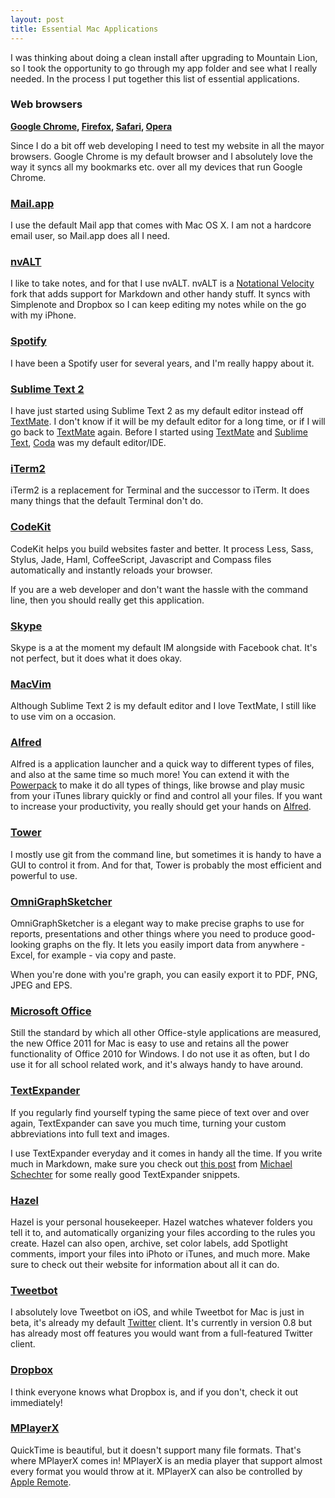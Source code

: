 ```yaml
---
layout: post
title: Essential Mac Applications
---
```


I was thinking about doing a clean install after upgrading to Mountain Lion, so I took the opportunity to go through my app folder and see what I really needed. In the process I put together this list of essential applications.

### Web browsers

**[Google Chrome](https://www.google.com/intl/no/chrome/browser/?hl=no), [Firefox](http://www.mozilla.org/en-US/firefox/new/), [Safari](http://www.apple.com/safari/), [Opera](http://www.opera.com/)**

Since I do a bit off web developing I need to test my website in all the mayor browsers. Google Chrome is my default browser and I absolutely love the way it syncs all my bookmarks etc. over all my devices that run Google Chrome. 

### [Mail.app](http://www.apple.com/support/mail/)

I use the default Mail app that comes with Mac OS X. I am not a hardcore email user, so Mail.app does all I need.

### [nvALT](http://brettterpstra.com/project/nvalt/)

I like to take notes, and for that I use nvALT. nvALT is a  [Notational Velocity](http://notational.net/) fork that adds support for Markdown and other handy stuff. It syncs with Simplenote and Dropbox so I can keep editing my notes while on the go with my iPhone.

### [Spotify](http://spotify.com)

I have been a Spotify user for several years, and I'm really happy about it.

### [Sublime Text 2](http://www.sublimetext.com/)

I have just started using Sublime Text 2 as my default editor instead off [TextMate](http://macromates.com/). I don't know if it will be my default editor for a long time, or if I will go back to [TextMate](http://macromates.com/) again. Before I started using [TextMate](http://macromates.com/) and [Sublime Text](http://www.sublimetext.com/), [Coda](http://panic.com/coda) was my default editor/IDE.

### [iTerm2](http://www.iterm2.com/)

iTerm2 is a replacement for Terminal and the successor to iTerm. It does many things that the default Terminal don't do.

### [CodeKit](http://incident57.com/codekit/)

CodeKit helps you build websites faster and better. It process Less, Sass, Stylus, Jade, Haml, CoffeeScript, Javascript and Compass files automatically and instantly reloads your browser. 

If you are a web developer and don't want the hassle with the command line, then you should really get this application.

### [Skype](http://skype.com)

Skype is a at the moment my default IM alongside with Facebook chat. It's not perfect, but it does what it does okay.

### [MacVim](https://github.com/b4winckler/macvim)

Although Sublime Text 2 is my default editor and I love TextMate, I still like to use vim on a occasion.

### [Alfred](http://www.alfredapp.com/)

Alfred is a application launcher and a quick way to different types of files, and also at the same time so much more! You can extend it with the [Powerpack](http://www.alfredapp.com/powerpack/) to make it do all types of things, like browse and play music from your iTunes library quickly or find and control all your files. If you want to increase your productivity, you really should get your hands on [Alfred](http://www.alfredapp.com/).

### [Tower](http://www.git-tower.com/)

I mostly use git from the command line, but sometimes it is handy to have a GUI to control it from. And for that, Tower is probably the most efficient and powerful to use. 

### [OmniGraphSketcher](http://www.omnigroup.com/products/omnigraphsketcher/)

OmniGraphSketcher is a elegant way to make precise graphs to use for reports, presentations and other things where you need to produce good-looking graphs on the fly. It lets you easily import data from anywhere - Excel, for example - via copy and paste. 

When you're done with you're graph, you can easily export it to PDF, PNG, JPEG and EPS.

### [Microsoft Office](http://www.microsoftstore.com/store/msstore/en_US/pd/productID.237192800?WT.mc_id=mercent&siteID=g1Lsixx0VQU-cTqNGY5O82_ozcEIIe_e4w&mr:referralID=a8c1beb7-ff2f-11e1-8751-001b2166c2c0)

Still the standard by which all other Office-style applications are measured, the new Office 2011 for Mac is easy to use and retains all the power functionality of Office 2010 for Windows. I do not use it as often, but I do use it for all school related work, and it's always handy to have around.

### [TextExpander](http://smilesoftware.com/TextExpander/index.html)

If you regularly find yourself typing the same piece of text over and over again, TextExpander can save you much time, turning your custom abbreviations into full text and images. 

I use TextExpander everyday and it comes in handy all the time. If you write much in Markdown, make sure you check out [this post](http://bettermess.com/lazymarkdown/) from [Michael Schechter](http://bettermess.com/) for some really good TextExpander snippets.

### [Hazel](http://www.noodlesoft.com/hazel.php)

Hazel is your personal housekeeper. Hazel watches whatever folders you tell it to, and automatically organizing your files according to the rules you create. Hazel can also open, archive, set color labels, add Spotlight comments, import your files into iPhoto or iTunes, and much more. Make sure to check out their website for information about all it can do.

### [Tweetbot](http://tapbots.com/blog/news/tweetbot-for-mac-beta-sort-of)

I absolutely love Tweetbot on iOS, and while Tweetbot for Mac is just in beta, it's already my default [Twitter](http://twitter.com) client. It's currently in version 0.8 but has already most off features you would want from a full-featured Twitter client.

### [Dropbox](http://dropbox.com)

I think everyone knows what Dropbox is, and if you don't, check it out immediately!

### [MPlayerX](http://mplayerx.org/)

QuickTime is beautiful, but it doesn't support many file formats. That's where MPlayerX comes in! MPlayerX is an media player that support almost every format you would throw at it. MPlayerX can also be controlled by [Apple Remote](http://store.apple.com/us/product/MC377LL/A).